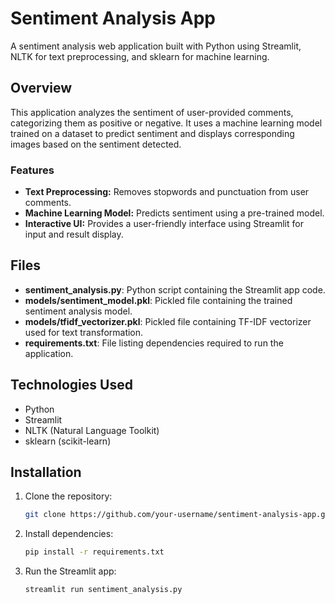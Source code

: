# Sentiment Analysis App

A sentiment analysis web application built with Python using Streamlit, NLTK for text preprocessing, and sklearn for machine learning.

## Overview

This application analyzes the sentiment of user-provided comments, categorizing them as positive or negative. It uses a machine learning model trained on a dataset to predict sentiment and displays corresponding images based on the sentiment detected.

### Features

- **Text Preprocessing:** Removes stopwords and punctuation from user comments.
- **Machine Learning Model:** Predicts sentiment using a pre-trained model.
- **Interactive UI:** Provides a user-friendly interface using Streamlit for input and result display.

## Files

- **sentiment_analysis.py**: Python script containing the Streamlit app code.
- **models/sentiment_model.pkl**: Pickled file containing the trained sentiment analysis model.
- **models/tfidf_vectorizer.pkl**: Pickled file containing TF-IDF vectorizer used for text transformation.
- **requirements.txt**: File listing dependencies required to run the application.

## Technologies Used

- Python
- Streamlit
- NLTK (Natural Language Toolkit)
- sklearn (scikit-learn)

## Installation

1. Clone the repository:
   ```bash
   git clone https://github.com/your-username/sentiment-analysis-app.git
2. Install dependencies:
   ```bash
   pip install -r requirements.txt

3. Run the Streamlit app:
   ```bash
   streamlit run sentiment_analysis.py
